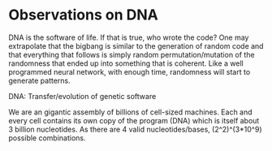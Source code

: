 # Observations on DNA

DNA is the software of life. If that is true, who wrote the code?
One may extrapolate that the bigbang is similar to the generation of random code and that everything that follows is simply random permutation/mutation of the randomness that ended up into something that is coherent. Like a well programmed neural network, with enough time, randomness will start to generate patterns.

DNA: Transfer/evolution of genetic software

We are an gigantic assembly of billions of cell-sized machines. Each and every cell contains its own copy of the program (DNA) which is itself about 3 billion nucleotides. As there are 4 valid nucleotides/bases, (2^2)^(3*10^9) possible combinations.